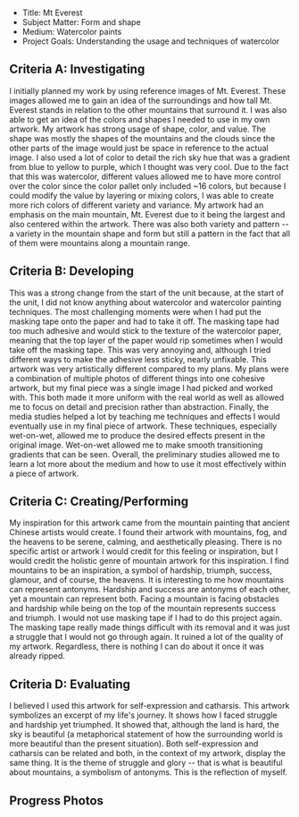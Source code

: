 <p align="center">
    <img src="" />
</p>

- Title: Mt Everest
- Subject Matter: Form and shape
- Medium: Watercolor paints
- Project Goals: Understanding the usage and techniques of watercolor

## Criteria A: Investigating

I initially planned my work by using reference images of Mt. Everest. These images allowed me to gain an idea of the surroundings and how tall Mt. Everest stands in relation to the other mountains that surround it. I was also able to get an idea of the colors and shapes I needed to use in my own artwork. My artwork has strong usage of shape, color, and value. The shape was mostly the shapes of the mountains and the clouds since the other parts of the image would just be space in reference to the actual image. I also used a lot of color to detail the rich sky hue that was a gradient from blue to yellow to purple, which I thought was very cool. Due to the fact that this was watercolor, different values allowed me to have more control over the color since the color pallet only included ~16 colors, but because I could modify the value by layering or mixing colors, I was able to create more rich colors of different variety and variance. My artwork had an emphasis on the main mountain, Mt. Everest due to it being the largest and also centered within the artwork. There was also both variety and pattern -- a variety in the mountain shape and form but still a pattern in the fact that all of them were mountains along a mountain range.

## Criteria B: Developing

This was a strong change from the start of the unit because, at the start of the unit, I did not know anything about watercolor and watercolor painting techniques. The most challenging moments were when I had put the masking tape onto the paper and had to take it off. The masking tape had too much adhesive and would stick to the texture of the watercolor paper, meaning that the top layer of the paper would rip sometimes when I would take off the masking tape. This was very annoying and, although I tried different ways to make the adhesive less sticky, nearly unfixable. This artwork was very artistically different compared to my plans. My plans were a combination of multiple photos of different things into one cohesive artwork, but my final piece was a single image I had picked and worked with. This both made it more uniform with the real world as well as allowed me to focus on detail and precision rather than abstraction. Finally, the media studies helped a lot by teaching me techniques and effects I would eventually use in my final piece of artwork. These techniques, especially wet-on-wet, allowed me to produce the desired effects present in the original image. Wet-on-wet allowed me to make smooth transitioning gradients that can be seen. Overall, the preliminary studies allowed me to learn a lot more about the medium and how to use it most effectively within a piece of artwork.

## Criteria C: Creating/Performing

My inspiration for this artwork came from the mountain painting that ancient Chinese artists would create. I found their artwork with mountains, fog, and the heavens to be serene, calming, and aesthetically pleasing. There is no specific artist or artwork I would credit for this feeling or inspiration, but I would credit the holistic genre of mountain artwork for this inspiration. I find mountains to be an inspiration, a symbol of hardship, triumph, success, glamour, and of course, the heavens. It is interesting to me how mountains can represent antonyms. Hardship and success are antonyms of each other, yet a mountain can represent both. Facing a mountain is facing obstacles and hardship while being on the top of the mountain represents success and triumph. I would not use masking tape if I had to do this project again. The masking tape really made things difficult with its removal and it was just a struggle that I would not go through again. It ruined a lot of the quality of my artwork. Regardless, there is nothing I can do about it once it was already ripped.

## Criteria D: Evaluating

I believed I used this artwork for self-expression and catharsis. This artwork symbolizes an excerpt of my life's journey. It shows how I faced struggle and hardship yet triumphed. It showed that, although the land is hard, the sky is beautiful (a metaphorical statement of how the surrounding world is more beautiful than the present situation). Both self-expression and catharsis can be related and both, in the context of my artwork, display the same thing. It is the theme of struggle and glory -- that is what is beautiful about mountains, a symbolism of antonyms. This is the reflection of myself.

## Progress Photos
